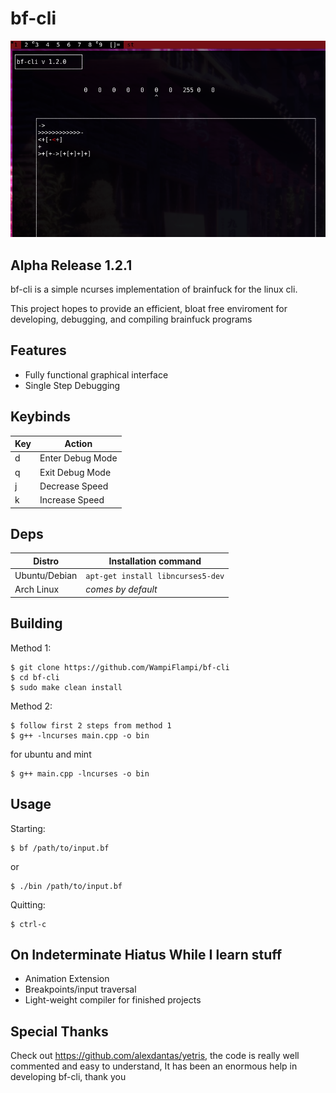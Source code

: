 # bf-cli

![src](https://github.com/WampiFlampi/source/blob/main/bf-alpha1.2.0%20(1).png)

## Alpha Release 1.2.1
bf-cli is a simple ncurses implementation of brainfuck for the linux cli.

This project hopes to provide an efficient, bloat free enviroment for developing, debugging, and compiling brainfuck programs

## Features
- Fully functional graphical interface
- Single Step Debugging
## Keybinds
  
| Key         | Action           |
| ----------- | -----------------|
| d           | Enter Debug Mode |
| q           | Exit Debug Mode  |
| j           | Decrease Speed   |
| k           | Increase Speed   |

## Deps

| Distro         | Installation command              |
| -------------- | --------------------------------- |
| Ubuntu/Debian  | `apt-get install libncurses5-dev` |
| Arch Linux     | _comes by default_                |


## Building
Method 1:
```
$ git clone https://github.com/WampiFlampi/bf-cli
$ cd bf-cli
$ sudo make clean install
```
Method 2:
``` 
$ follow first 2 steps from method 1
$ g++ -lncurses main.cpp -o bin
```
for ubuntu and mint
```
$ g++ main.cpp -lncurses -o bin
```
## Usage
  Starting:
   ```
   $ bf /path/to/input.bf
   ```
   or
   ```
   $ ./bin /path/to/input.bf
   ``` 
  Quitting:
   ```
   $ ctrl-c
   ``` 
## On Indeterminate Hiatus While I learn stuff
  - Animation Extension
  - Breakpoints/input traversal
  - Light-weight compiler for finished projects
## Special Thanks
  Check out https://github.com/alexdantas/yetris, the code is really well commented and easy to understand, It has been an enormous help in developing bf-cli, thank you
